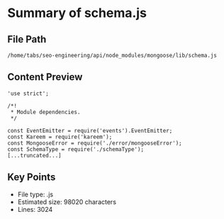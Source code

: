 # Summary of schema.js
  
## File Path
`/home/tabs/seo-engineering/api/node_modules/mongoose/lib/schema.js`

## Content Preview
```
'use strict';

/*!
 * Module dependencies.
 */

const EventEmitter = require('events').EventEmitter;
const Kareem = require('kareem');
const MongooseError = require('./error/mongooseError');
const SchemaType = require('./schemaType');
[...truncated...]
```

## Key Points
- File type: .js
- Estimated size: 98020 characters
- Lines: 3024
